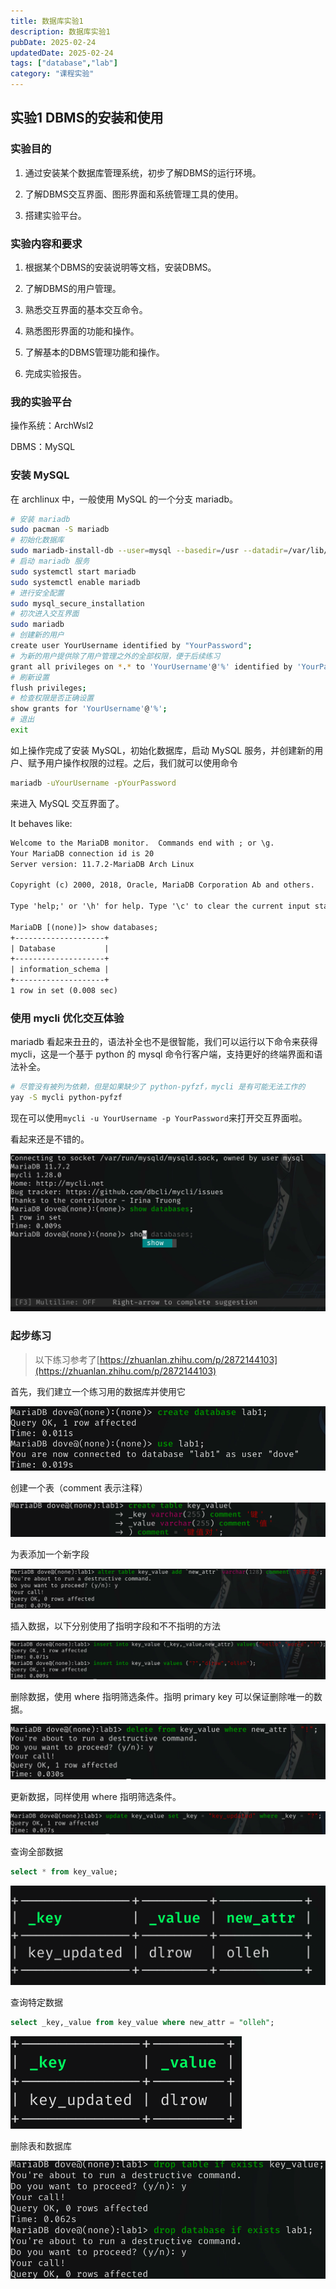 ```yaml
---
title: 数据库实验1
description: 数据库实验1
pubDate: 2025-02-24
updatedDate: 2025-02-24
tags: ["database","lab"]
category: "课程实验"
---
```

## 实验1 DBMS的安装和使用

### 实验目的

1. 通过安装某个数据库管理系统，初步了解DBMS的运行环境。

2. 了解DBMS交互界面、图形界面和系统管理工具的使用。

3. 搭建实验平台。

### 实验内容和要求

1. 根据某个DBMS的安装说明等文档，安装DBMS。

2. 了解DBMS的用户管理。

3. 熟悉交互界面的基本交互命令。

4. 熟悉图形界面的功能和操作。

5. 了解基本的DBMS管理功能和操作。

6. 完成实验报告。

### 我的实验平台

操作系统：ArchWsl2

DBMS：MySQL

### 安装 MySQL

在 archlinux 中，一般使用 MySQL 的一个分支 mariadb。

```bash
# 安装 mariadb
sudo pacman -S mariadb
# 初始化数据库
sudo mariadb-install-db --user=mysql --basedir=/usr --datadir=/var/lib/mysql
# 启动 mariadb 服务
sudo systemctl start mariadb
sudo systemctl enable mariadb
# 进行安全配置
sudo mysql_secure_installation
# 初次进入交互界面
sudo mariadb
# 创建新的用户
create user YourUsername identified by "YourPassword";
# 为新的用户提供除了用户管理之外的全部权限，便于后续练习
grant all privileges on *.* to 'YourUsername'@'%' identified by 'YourPassword' with grant option;
# 刷新设置
flush privileges;
# 检查权限是否正确设置
show grants for 'YourUsername'@'%';
# 退出
exit
```

如上操作完成了安装 MySQL，初始化数据库，启动 MySQL 服务，并创建新的用户、赋予用户操作权限的过程。之后，我们就可以使用命令

```bash
mariadb -uYourUsername -pYourPassword
```

来进入 MySQL 交互界面了。

It behaves like:

```txt
Welcome to the MariaDB monitor.  Commands end with ; or \g.
Your MariaDB connection id is 20
Server version: 11.7.2-MariaDB Arch Linux

Copyright (c) 2000, 2018, Oracle, MariaDB Corporation Ab and others.

Type 'help;' or '\h' for help. Type '\c' to clear the current input statement.

MariaDB [(none)]> show databases;
+--------------------+
| Database           |
+--------------------+
| information_schema |
+--------------------+
1 row in set (0.008 sec)
```

### 使用 mycli 优化交互体验

mariadb 看起来丑丑的，语法补全也不是很智能，我们可以运行以下命令来获得 mycli，这是一个基于 python 的 mysql 命令行客户端，支持更好的终端界面和语法补全。

```bash
# 尽管没有被列为依赖，但是如果缺少了 python-pyfzf，mycli 是有可能无法工作的
yay -S mycli python-pyfzf
```

现在可以使用`mycli -u YourUsername -p YourPassword`来打开交互界面啦。

看起来还是不错的。

![alt text](../../../assets/mdPaste/database/image.png)

### 起步练习
>
> 以下练习参考了[https://zhuanlan.zhihu.com/p/2872144103](https://zhuanlan.zhihu.com/p/2872144103)

首先，我们建立一个练习用的数据库并使用它

![alt text](../../../assets/mdPaste/database-lab1/image.png)

创建一个表（comment 表示注释）

![alt text](../../../assets/mdPaste/database-lab1/image-1.png)

为表添加一个新字段

![alt text](../../../assets/mdPaste/database-lab1/image-2.png)

插入数据，以下分别使用了指明字段和不不指明的方法

![alt text](../../../assets/mdPaste/database-lab1/image-3.png)

删除数据，使用 where 指明筛选条件。指明 primary key 可以保证删除唯一的数据。

![alt text](../../../assets/mdPaste/database-lab1/image-4.png)

更新数据，同样使用 where 指明筛选条件。

![alt text](../../../assets/mdPaste/database-lab1/image-5.png)

查询全部数据

```sql
select * from key_value;
```

![alt text](../../../assets/mdPaste/database-lab1/image-6.png)

查询特定数据

```sql
select _key,_value from key_value where new_attr = "olleh";
```

![alt text](../../../assets/mdPaste/database-lab1/image-7.png)

删除表和数据库

![alt text](../../../assets/mdPaste/database-lab1/image-8.png)
